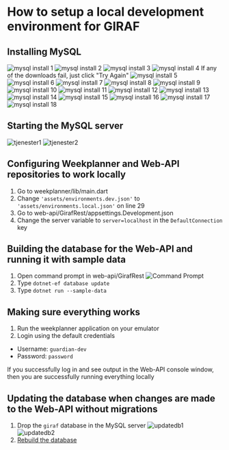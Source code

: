# How to setup a local development environment for GIRAF

## Installing MySQL

![mysql install 1](https://user-images.githubusercontent.com/9339576/205648638-5f536ca6-df97-405d-9d20-172bbda4649a.png)
![mysql install 2](https://user-images.githubusercontent.com/9339576/205648739-29ca9f66-3a6b-402e-8fa1-fd30c89e0505.png)
![mysql install 3](https://user-images.githubusercontent.com/9339576/205648754-ba42849c-adce-4afa-9a4b-eaa2df0595a6.png)
![mysql install 4](https://user-images.githubusercontent.com/9339576/205648786-ce1f657f-2f2f-4605-a8d6-f9f9a864d2ce.png)
If any of the downloads fail, just click "Try Again"
![mysql install 5](https://user-images.githubusercontent.com/9339576/205648824-9c58bc7b-ec42-4618-bb11-c75671a80741.png)
![mysql install 6](https://user-images.githubusercontent.com/9339576/205648856-7d835a53-335f-4dba-9f79-2cd8fa1e7591.png)
![mysql install 7](https://user-images.githubusercontent.com/9339576/205648865-2c3d33df-c738-43ca-9190-d48ee5b9cdf1.png)
![mysql install 8](https://user-images.githubusercontent.com/9339576/205648879-0fc0da6f-8b85-4948-8ffd-de4e765fd7ea.png)
![mysql install 9](https://user-images.githubusercontent.com/9339576/205648895-4038155c-54cd-4df9-8227-f3fd9ae82c0d.png)
![mysql install 10](https://user-images.githubusercontent.com/9339576/205648903-58b4c585-a1b8-48a6-b0dd-4f20117e93fe.png)
![mysql install 11](https://user-images.githubusercontent.com/9339576/205648914-6c465226-3afc-4cae-81d0-f72e10ffa127.png)
![mysql install 12](https://user-images.githubusercontent.com/9339576/205648928-c0c895c0-d6a5-40b9-a28d-6b3e07df6c89.png)
![mysql install 13](https://user-images.githubusercontent.com/9339576/205648943-c6b77ae6-9696-4ae8-b626-13f9189a8161.png)
![mysql install 14](https://user-images.githubusercontent.com/9339576/205651124-f6525e7a-06ea-4a50-a196-689f45f03081.png)
![mysql install 15](https://user-images.githubusercontent.com/9339576/205651141-88e8142f-14cb-4a6a-b220-cebbb434963b.png)
![mysql install 16](https://user-images.githubusercontent.com/9339576/205651151-888c1019-004f-4419-b24c-85bc1fa03359.png)
![mysql install 17](https://user-images.githubusercontent.com/9339576/205651166-c49df712-1b15-48ca-a787-e0772561c3d2.png)
![mysql install 18](https://user-images.githubusercontent.com/9339576/205651184-0f0ed707-ef80-4fc3-90d3-4d1ed6f3a88d.png)

## Starting the MySQL server

![tjenester1](https://user-images.githubusercontent.com/9339576/205654164-d6e0fe7a-e2f7-41e4-8248-3fed82e3b87b.png)
![tjenester2](https://user-images.githubusercontent.com/9339576/205654211-6cee68a5-2ac0-4a9c-854f-fc641f61f132.png)

## Configuring Weekplanner and Web-API repositories to work locally

1. Go to weekplanner/lib/main.dart
2. Change `'assets/environments.dev.json'` to `'assets/environments.local.json'` on line 29
3. Go to web-api/GirafRest/appsettings.Development.json
4. Change the server variable to `server=localhost` in the `DefaultConnection` key

## Building the database for the Web-API and running it with sample data

1. Open command prompt in web-api/GirafRest
![Command Prompt](https://user-images.githubusercontent.com/9339576/206396781-67c4ec1b-8190-4eb5-afeb-98e3e741f295.png)
2. Type `dotnet-ef database update`
3. Type `dotnet run --sample-data`

## Making sure everything works

1. Run the weekplanner application on your emulator
2. Login using the default credentials
* Username: `guardian-dev`
* Password: `password`

If you successfully log in and see output in the Web-API console window, then you are successfully running everything locally

## Updating the database when changes are made to the Web-API without migrations

1. Drop the `giraf` database in the MySQL server
![updatedb1](https://user-images.githubusercontent.com/9339576/205662140-c550d8f7-1015-4e81-b27c-7e22e59677cb.png)
![updatedb2](https://user-images.githubusercontent.com/9339576/205662200-39e7f0a7-2ea3-40a1-b6b6-278060d812ea.png)
2. [Rebuild the database](https://github.com/aau-giraf/.github/blob/main/wiki/setup-guide/local_setup.md#building-the-database-for-the-web-api-and-running-it-with-sample-data)
